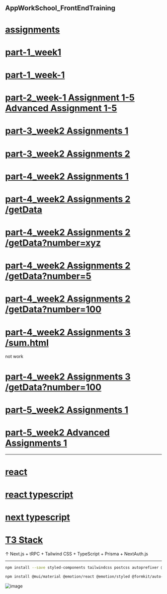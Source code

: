 AppWorkSchool_FrontEndTraining
---

[assignments](https://himyjan.github.io/assignments/)
=

[part-1_week1](https://himyjan.github.io/assignments/part-1_week1/Assignment%201%20(RWD%20Page%20Layout%20in%20pure%20HTML%20and%20CSS)/index.html)
=

[part-1_week-1](https://himyjan.github.io/assignments/part-1_week1/Advanced%20Assignment%201%20(Google%20Developers%20Page)/index.html)
=

[part-2_week-1 Assignment 1-5 Advanced Assignment 1-5](https://himyjan.github.io/assignments/part-2_week1/index.html)
=

[part-3_week2 Assignments 1](https://himyjan.github.io/assignments/part-3_week2/Assignment%201%20(HTML%20DOM%20and%20Event%20Handling)/index.html)
=

[part-3_week2 Assignments 2](https://himyjan.github.io/assignments/part-3_week2/Assignment%202%20(HTML%20DOM%20and%20AJAX)/index.html)
=

[part-4_week2 Assignments 1](https://part4-week2-assignment-1-your-first-web-server.vercel.app/)
=

[part-4_week2 Assignments 2 /getData](https://part4-week2-assignment-2-build-backend-api-for-front-end.vercel.app/getData)
=

[part-4_week2 Assignments 2 /getData?number=xyz](https://part4-week2-assignment-2-build-backend-api-for-front-end.vercel.app/getData?number=xyz)
=

[part-4_week2 Assignments 2 /getData?number=5](https://part4-week2-assignment-2-build-backend-api-for-front-end.vercel.app/getData?number=5)
=

[part-4_week2 Assignments 2 /getData?number=100](https://part4-week2-assignment-2-build-backend-api-for-front-end.vercel.app/getData?number=100)
=

[part-4_week2 Assignments 3 /sum.html](https://part4-week2-assignment-3-connect-to-backend-api-by-ajax.vercel.app/sum.html)
=

not work

[part-4_week2 Assignments 3 /getData?number=100](https://part4-week2-assignment-3-connect-to-backend-api-by-ajax.vercel.app/getData?number=10)
=

[part-5_week2 Assignments 1](https://himyjan.github.io/assignments/part-5_week2/Assignment%201%20(Re-Implement%20Layout%20by%20React)/Assignment%201%20(Re-Implement%20Layout%20by%20React).html)
=

[part-5_week2 Advanced Assignments 1](https://himyjan.github.io/assignments/part-5_week2/Advanced%20Assignment%201%20(Add%20Counter%20Component%20With%20Buttons)/Advanced%20Assignment%201%20(Add%20Counter%20Component%20With%20Buttons).html)
=

---

[react](https://react-three-alpha.vercel.app/)
=

[react typescript](https://reacttypescript.vercel.app/)
=

[next typescript](https://nexttypescript.vercel.app/)
=

[T3 Stack](https://create-t3-app.vercel.app/)
=

↑ Next.js + tRPC + Tailwind CSS + TypeScript + Prisma + NextAuth.js

---

```bash
npm install --save styled-components tailwindcss postcss autoprefixer @tanstack/react-table @tanstack/react-query @tanstack/react-virtual@beta zustand react-redux @reduxjs/toolkit;npx tailwindcss init
```

```bash
npm install @mui/material @emotion/react @emotion/styled @formkit/auto-animate --force;npm audit fix --force
```

![image](https://user-images.githubusercontent.com/51815522/181876347-644d8b96-d098-41ba-a438-eb949fc737c2.png)
